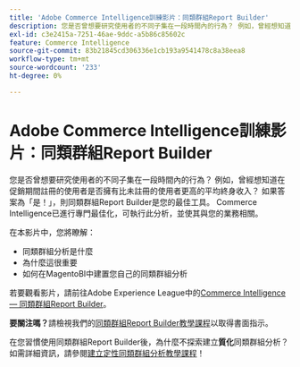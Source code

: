 ```yaml
---
title: 'Adobe Commerce Intelligence訓練影片：同類群組Report Builder'
description: 您是否曾想要研究使用者的不同子集在一段時間內的行為？ 例如，曾經想知道在促銷期間註冊的使用者是否擁有比未註冊的使用者更高的平均終身收入？ 如果答案為「是！」，則同類群組Report Builder是您的最佳工具。 Commerce Intelligence已進行專門最佳化，可執行此分析，並使其與您的業務相關。
exl-id: c3e2415a-7251-46ae-9ddc-a5b86c85602c
feature: Commerce Intelligence
source-git-commit: 83b21845cd306336e1cb193a9541478c8a38eea8
workflow-type: tm+mt
source-wordcount: '233'
ht-degree: 0%

---
```


# Adobe Commerce Intelligence訓練影片：同類群組Report Builder

您是否曾想要研究使用者的不同子集在一段時間內的行為？ 例如，曾經想知道在促銷期間註冊的使用者是否擁有比未註冊的使用者更高的平均終身收入？ 如果答案為「是！」，則同類群組Report Builder是您的最佳工具。 Commerce Intelligence已進行專門最佳化，可執行此分析，並使其與您的業務相關。

在本影片中，您將瞭解：

* 同類群組分析是什麼
* 為什麼這很重要
* 如何在MagentoBI中建置您自己的同類群組分析

若要觀看影片，請前往Adobe Experience League中的[Commerce Intelligence — 同類群組Report Builder](/docs/commerce-learn/tutorials/business-intelligence/cohort-report-builder.html)。

**要關注嗎？**&#x200B;請檢視我們的[同類群組Report Builder教學課程](/docs/commerce-business-intelligence/mbi/analyze/sql/cohort-rpt-bldr.html)以取得書面指示。

在您習慣使用同類群組Report Builder後，為什麼不探索建立&#x200B;**質化**&#x200B;同類群組分析？ 如需詳細資訊，請參閱[建立定性同類群組分析教學課程](/docs/commerce-business-intelligence/mbi/analyze/sql/create-qual-cohort-analysis.html?lang=en)！
